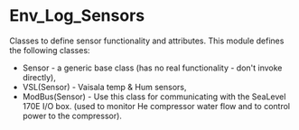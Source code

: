 # Env_Log_Sensors

Classes to define sensor functionality and attributes.
This module defines the following classes:
  * Sensor - a generic base class (has no real functionality - don't invoke directly),
  * VSL(Sensor) - Vaisala temp & Hum sensors,
  * ModBus(Sensor) - Use this class for communicating with the SeaLevel 170E I/O box.
    (used to monitor He compressor water flow and to control power to the compressor).
